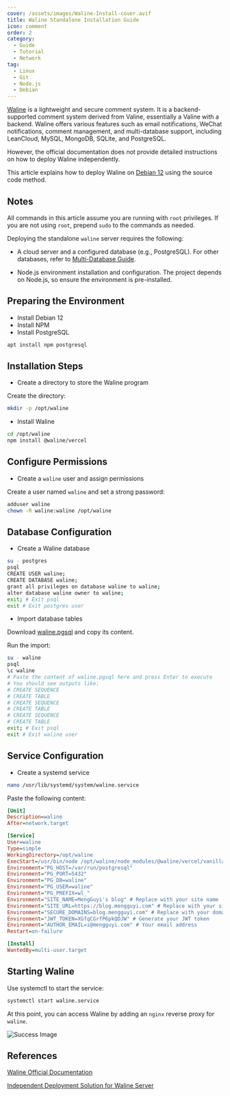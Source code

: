 ```yaml
---
cover: /assets/images/Waline-Install-cover.avif
title: Waline Standalone Installation Guide
icon: comment
order: 2
category:
  - Guide
  - Tutorial
  - Network
tag:
  - Linux
  - Git
  - Node.js
  - Debian
---
```


[Waline](https://waline.js.org) is a lightweight and secure comment system. It is a backend-supported comment system derived from Valine, essentially a Valine with a backend. Waline offers various features such as email notifications, WeChat notifications, comment management, and multi-database support, including LeanCloud, MySQL, MongoDB, SQLite, and PostgreSQL.

However, the official documentation does not provide detailed instructions on how to deploy Waline independently.

This article explains how to deploy Waline on [Debian 12](https://www.debian.org) using the source code method.

## Notes

All commands in this article assume you are running with `root` privileges. If you are not using `root`, prepend `sudo` to the commands as needed.

Deploying the standalone `waline` server requires the following:

- A cloud server and a configured database (e.g., PostgreSQL). For other databases, refer to [Multi-Database Guide](https://waline.js.org/guide/server/databases.html).

- Node.js environment installation and configuration. The project depends on Node.js, so ensure the environment is pre-installed.

## Preparing the Environment

- Install Debian 12
- Install NPM
- Install PostgreSQL

```bash
apt install npm postgresql
```

## Installation Steps

- Create a directory to store the Waline program

Create the directory:

```bash
mkdir -p /opt/waline
```

- Install Waline

```bash
cd /opt/waline
npm install @waline/vercel
```

## Configure Permissions

- Create a `waline` user and assign permissions

Create a user named `waline` and set a strong password:

```bash
adduser waline
chown -R waline:waline /opt/waline
```

## Database Configuration

- Create a Waline database

```bash
su - postgres
psql
CREATE USER waline;
CREATE DATABASE waline;
grant all privileges on database waline to waline;
alter database waline owner to waline;
exit; # Exit psql
exit # Exit postgres user
```

- Import database tables

Download [waline.pgsql](https://github.com/walinejs/waline/blob/main/assets/waline.pgsql) and copy its content.

Run the import:

```bash
su - waline
psql
\c waline
# Paste the content of waline.pgsql here and press Enter to execute
# You should see outputs like:
# CREATE SEQUENCE
# CREATE TABLE
# CREATE SEQUENCE
# CREATE TABLE
# CREATE SEQUENCE
# CREATE TABLE
exit; # Exit psql
exit # Exit waline user
```

## Service Configuration

- Create a systemd service

```bash
nano /usr/lib/systemd/system/waline.service
```

Paste the following content:

```ini
[Unit]
Description=waline
After=network.target

[Service]
User=waline
Type=simple
WorkingDirectory=/opt/waline
ExecStart=/usr/bin/node /opt/waline/node_modules/@waline/vercel/vanilla.js
Environment="PG_HOST=/var/run/postgresql"
Environment="PG_PORT=5432"
Environment="PG_DB=waline"
Environment="PG_USER=waline"
Environment="PG_PREFIX=wl_"
Environment="SITE_NAME=MengGuyi's blog" # Replace with your site name
Environment="SITE_URL=https://blog.mengguyi.com" # Replace with your site URL
Environment="SECURE_DOMAINS=blog.mengguyi.com" # Replace with your domain
Environment="JWT_TOKEN=XGfqCGrfP6pkQDJW" # Generate your JWT token
Environment="AUTHOR_EMAIL=i@mengguyi.com" # Your email address
Restart=on-failure

[Install]
WantedBy=multi-user.target
```

## Starting Waline

Use systemctl to start the service:

```bash
systemctl start waline.service
```

At this point, you can access Waline by adding an `nginx` reverse proxy for `waline`.

![Success Image](/assets/images/Waline-Install-finish.avif)

## References

[Waline Official Documentation](https://waline.js.org/guide/deploy/vps.html)

[Independent Deployment Solution for Waline Server](https://anyfork.github.io/blog-docs/posts/other/walineServer.html)